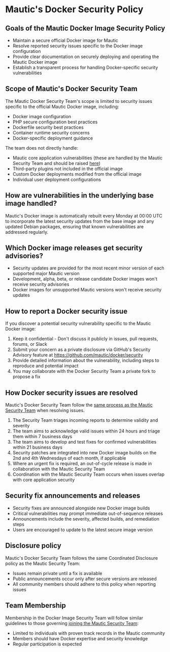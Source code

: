 # Mautic's Docker Security Policy

## Goals of the Mautic Docker Image Security Policy
- Maintain a secure official Docker image for Mautic
- Resolve reported security issues specific to the Docker image configuration
- Provide clear documentation on securely deploying and operating the Mautic Docker image
- Establish a transparent process for handling Docker-specific security vulnerabilities

## Scope of Mautic's Docker Security Team
The Mautic Docker Security Team's scope is limited to security issues specific to the official Mautic Docker image, including:

- Docker image configuration
- PHP secure configuration best practices
- Dockerfile security best practices
- Container runtime security concerns
- Docker-specific deployment guidance

The team does not directly handle:

- Mautic core application vulnerabilities (these are handled by the Mautic Security Team and should be raised [here](https://github.com/mautic/mautic/security/advisories/new))
- Third-party plugins not included in the official image
- Custom Docker deployments modified from the official image
- Individual user deployment configurations

## How are vulnerabilities in the underlying base image handled?
Mautic's Docker image is automatically rebuilt every Monday at 00:00 UTC to incorporate the latest security updates from the base image and any updated Debian packages, ensuring that known vulnerabilities are addressed regularly.

## Which Docker image releases get security advisories?

- Security updates are provided for the most recent minor version of each supported major Mautic version
- Development, alpha, beta, or release candidate Docker images won't receive security advisories
- Docker images for unsupported Mautic versions won't receive security updates

## How to report a Docker security issue

If you discover a potential security vulnerability specific to the Mautic Docker image:

1. Keep it confidential - Don't discuss it publicly in issues, pull requests, forums, or Slack
2. Submit your concern as a private disclosure via GitHub's Security Advisory feature at https://github.com/mautic/docker/security
3. Provide detailed information about the vulnerability, including steps to reproduce and potential impact
4. You may collaborate with the Docker Security Team a private fork to propose a fix

## How Docker security issues are resolved

Mautic's Docker Security Team follow the [same process as the Mautic Security Team](https://mautic.org/security/how-security-issues-are-resolved/) when resolving issues.

1. The Security Team triages incoming reports to determine validity and severity
2. The team aims to acknowledge valid issues within 24 hours and triage them within 7 business days
3. The team aims to develop and test fixes for confirmed vulnerabilities within 21 business days
4. Security patches are integrated into new Docker image builds on the 2nd and 4th Wednesdays of each month, if applicable
5. Where an urgent fix is required, an out-of-cycle release is made in collaboration with the Mautic Security Team
6. Coordination with the Mautic Security Team occurs when issues overlap with core application security

## Security fix announcements and releases

- Security fixes are announced alongside new Docker image builds
- Critical vulnerabilities may prompt immediate out-of-sequence releases
- Announcements include the severity, affected builds, and remediation steps
- Users are encouraged to update to the latest secure image version

## Disclosure policy

Mautic's Docker Security Team follows the same Coordinated Disclosure policy as the Mautic Security Team:

- Issues remain private until a fix is available
- Public announcements occur only after secure versions are released
- All community members should adhere to this policy when reporting issues

## Team Membership

Membership in the Docker Image Security Team will follow similar guidelines to those governing [joining the Mautic Security Team](https://mautic.org/security/how-to-join-the-security-team/):

- Limited to individuals with proven track records in the Mautic community
- Members should have Docker expertise and security knowledge
- Regular participation is expected
